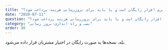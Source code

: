 ```yaml
---
title: "آیا نسخه‌های بعدی نرم افزار رایگان است و یا باید برای بروزرسانی هزینه پرداخت شود؟"
date: "2020-07-11"
question: "آیا نسخه‌های بعدی نرم افزار رایگان است و یا باید برای بروزرسانی هزینه پرداخت شود؟"
category: "نصب و راه اندازی-بروز رسانی"
order: 80
---
```


بله، نسخه‌ها به صورت رایگان در اختیار مشتریان قرار داده می‌شود.
